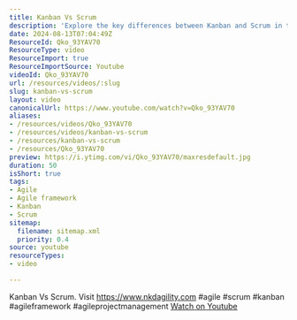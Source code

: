 ```yaml
---
title: Kanban Vs Scrum
description: 'Explore the key differences between Kanban and Scrum in this insightful video. Discover which Agile framework suits your project best! #agile #scrum #kanban'
date: 2024-08-13T07:04:49Z
ResourceId: Qko_93YAV70
ResourceType: video
ResourceImport: true
ResourceImportSource: Youtube
videoId: Qko_93YAV70
url: /resources/videos/:slug
slug: kanban-vs-scrum
layout: video
canonicalUrl: https://www.youtube.com/watch?v=Qko_93YAV70
aliases:
- /resources/videos/Qko_93YAV70
- /resources/videos/kanban-vs-scrum
- /resources/kanban-vs-scrum
- /resources/Qko_93YAV70
preview: https://i.ytimg.com/vi/Qko_93YAV70/maxresdefault.jpg
duration: 50
isShort: true
tags:
- Agile
- Agile framework
- Kanban
- Scrum
sitemap:
  filename: sitemap.xml
  priority: 0.4
source: youtube
resourceTypes:
- video

---
```

 Kanban Vs Scrum. Visit https://www.nkdagility.com #agile #scrum #kanban #agileframework #agileprojectmanagement 
 [Watch on Youtube](https://www.youtube.com/watch?v=Qko_93YAV70)
